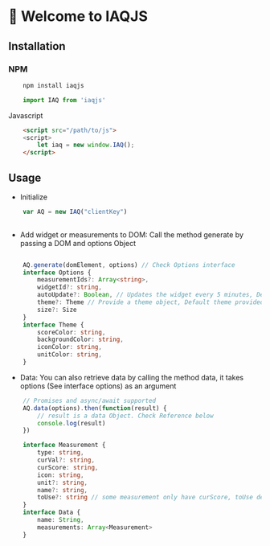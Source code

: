 # 🚀 Welcome to IAQJS

## Installation

### NPM

```sh
    npm install iaqjs
```

```js
    import IAQ from 'iaqjs'
```

Javascript

```html
    <script src="/path/to/js">
    <script>
        let iaq = new window.IAQ();
    </script> 
```

## Usage

* Initialize
```typescript
    var AQ = new IAQ("clientKey")
    
```
* Add widget or measurements to DOM:  Call the method generate by passing a DOM and options Object

```typescript

    AQ.generate(domElement, options) // Check Options interface
    interface Options {
        measurementIds?: Array<string>,
        widgetId?: string,
        autoUpdate?: Boolean, // Updates the widget every 5 minutes, Default True
        theme?: Theme // Provide a theme object, Default theme provided
        size?: Size
    }
    interface Theme {
        scoreColor: string,
        backgroundColor: string,
        iconColor: string,
        unitColor: string,
    }
```
* Data: You can also retrieve data by calling the method data, it takes options (See interface options) as an argument

```typescript
    // Promises and async/await supported
    AQ.data(options).then(function(result) {
        // result is a data Object. Check Reference below
        console.log(result)
    })

    interface Measurement {
        type: string,
        curVal?: string,
        curScore: string,
        icon: string,
        unit?: string,
        name?: string,
        toUse?: string // some measurement only have curScore, toUse denotes what to display
    }
    interface Data {
        name: String,
        measurements: Array<Measurement>
    }
```

